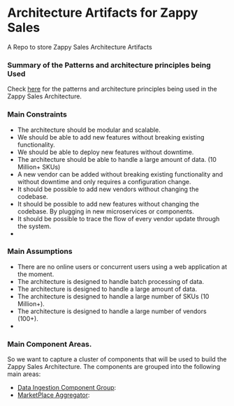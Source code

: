 # Architecture Artifacts for Zappy Sales
A Repo to store Zappy Sales Architecture Artifacts

### Summary of the Patterns and architecture principles being Used
Check [here](architecture_patterns/patterns_used.md) for the patterns and architecture principles being used in the Zappy Sales Architecture.


### Main Constraints 

- The architecture should be modular and scalable.
- We should be able to add new features without breaking existing functionality.
- We should be able to deploy new features without downtime.
- The architecture should be able to handle a large amount of data. (10 Million+ SKUs)
- A new vendor can be added without breaking existing functionality and without downtime and only requires a configuration change.
- It should be possible to add new vendors without changing the codebase.
- It should be possible to add new features without changing the codebase. By plugging in new microservices or components.
- It should be possible to trace the flow of every vendor update through the system.
- 
### Main Assumptions
- There are no online users or concurrent users using a web application at the moment. 
- The architecture is designed to handle batch processing of data.
- The architecture is designed to handle a large amount of data.
- The architecture is designed to handle a large number of SKUs (10 Million+).
- The architecture is designed to handle a large number of vendors (100+).
- 
### Main Component Areas.

So we want to capture a cluster of components that will be used to build the Zappy Sales Architecture. The components
are grouped into the following main areas:

-   [Data Ingestion Component Group](data_ingestion_group/DataIngestion.md): 
-   [MarketPlace Aggregator](marketplace_aggregator/README.md): 


